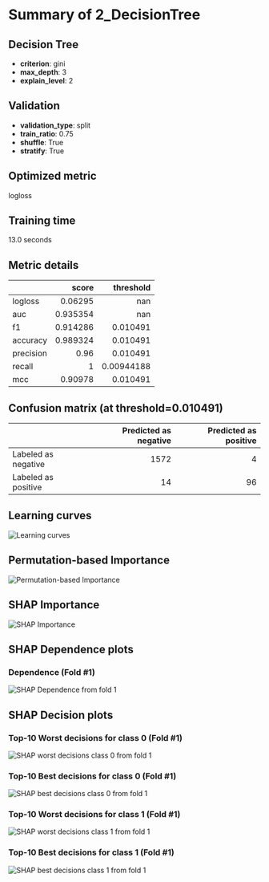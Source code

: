 # Summary of 2_DecisionTree

## Decision Tree
- **criterion**: gini
- **max_depth**: 3
- **explain_level**: 2

## Validation
 - **validation_type**: split
 - **train_ratio**: 0.75
 - **shuffle**: True
 - **stratify**: True

## Optimized metric
logloss

## Training time

13.0 seconds

## Metric details
|           |    score |    threshold |
|:----------|---------:|-------------:|
| logloss   | 0.06295  | nan          |
| auc       | 0.935354 | nan          |
| f1        | 0.914286 |   0.010491   |
| accuracy  | 0.989324 |   0.010491   |
| precision | 0.96     |   0.010491   |
| recall    | 1        |   0.00944188 |
| mcc       | 0.90978  |   0.010491   |


## Confusion matrix (at threshold=0.010491)
|                     |   Predicted as negative |   Predicted as positive |
|:--------------------|------------------------:|------------------------:|
| Labeled as negative |                    1572 |                       4 |
| Labeled as positive |                      14 |                      96 |

## Learning curves
![Learning curves](learning_curves.png)

## Permutation-based Importance
![Permutation-based Importance](permutation_importance.png)

## SHAP Importance
![SHAP Importance](shap_importance.png)

## SHAP Dependence plots

### Dependence (Fold #1)
![SHAP Dependence from fold 1](learner_1_shap_dependence.png)

## SHAP Decision plots

### Top-10 Worst decisions for class 0 (Fold #1)
![SHAP worst decisions class 0 from fold 1](learner_1_shap_class_0_worst_decisions.png)
### Top-10 Best decisions for class 0 (Fold #1)
![SHAP best decisions class 0 from fold 1](learner_1_shap_class_0_best_decisions.png)
### Top-10 Worst decisions for class 1 (Fold #1)
![SHAP worst decisions class 1 from fold 1](learner_1_shap_class_1_worst_decisions.png)
### Top-10 Best decisions for class 1 (Fold #1)
![SHAP best decisions class 1 from fold 1](learner_1_shap_class_1_best_decisions.png)
